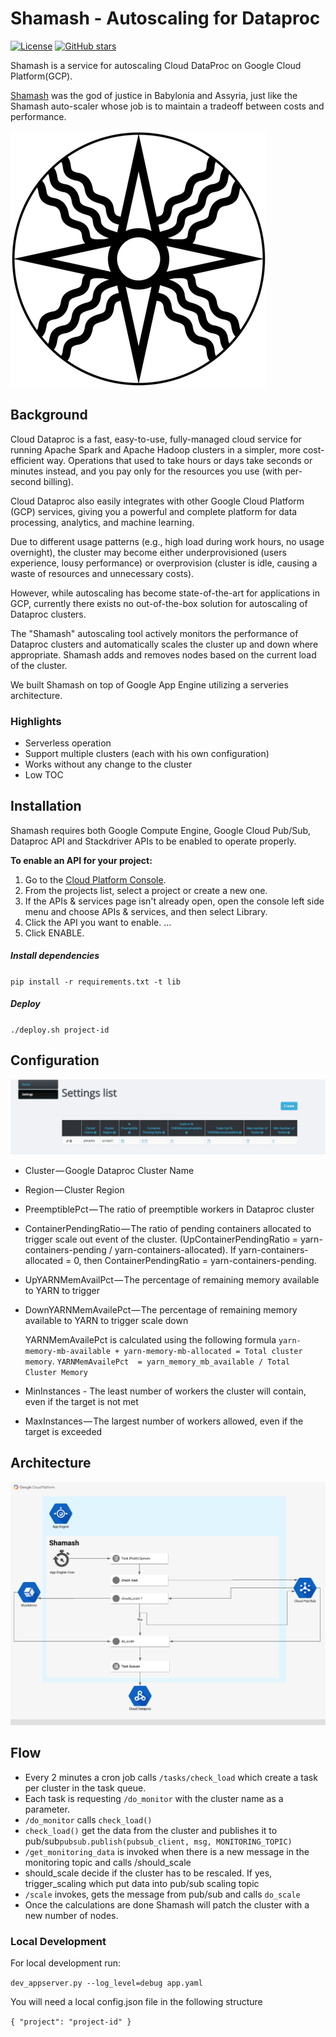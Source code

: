 # Shamash - Autoscaling for Dataproc

[![License](https://img.shields.io/github/license/doitintl/shamash.svg)](LICENSE) [![GitHub stars](https://img.shields.io/github/stars/doitintl/shamash.svg?style=social&label=Stars&style=for-the-badge)](https://github.com/doitintl/shamash)

Shamash is a service for autoscaling Cloud DataProc on Google Cloud Platform(GCP).


[Shamash](https://www.wikiwand.com/en/Shamash) was the god of justice in Babylonia and Assyria, just like
the Shamash auto-scaler whose job is to maintain a tradeoff between costs and
performance.

![](static/Shamash.png)

## Background
Cloud Dataproc is a fast, easy-to-use, fully-managed cloud service for running Apache Spark and Apache Hadoop clusters in a simpler, more cost-efficient way. Operations that used to take hours or days take seconds or minutes instead, and you pay only for the resources you use (with per-second billing).

Cloud Dataproc also easily integrates with other Google Cloud Platform (GCP) services, giving you a powerful and complete platform for data processing, analytics, and machine learning.

Due to different usage patterns (e.g., high load during work hours, no usage overnight), the cluster may become either underprovisioned (users experience, lousy performance) or overprovision (cluster is idle, causing a waste of resources and unnecessary costs).

However, while autoscaling has become state-of-the-art for applications in GCP, currently there exists no out-of-the-box solution for autoscaling of Dataproc clusters.

The "Shamash" autoscaling tool actively monitors the performance of Dataproc clusters and automatically scales the cluster up and down where appropriate. Shamash adds and removes nodes based on the current load of the cluster.

We built Shamash on top of Google App Engine utilizing a serveries architecture. 

### Highlights
* Serverless operation
* Support multiple clusters (each with his own configuration)
* Works without any change to the cluster
* Low TOC

## Installation
Shamash requires both Google Compute Engine, Google Cloud Pub/Sub, Dataproc API and Stackdriver APIs to be enabled to operate properly.

**To enable an API for your project:**

1. Go to the [Cloud Platform Console](https://console.cloud.google.com/).
2. From the projects list, select a project or create a new one.
3. If the APIs & services page isn't already open, open the console left side menu and choose APIs & services, and then select Library.
4. Click the API you want to enable. ...
5. Click ENABLE.

##### Install dependencies

`pip install -r requirements.txt -t lib`

##### Deploy
`./deploy.sh project-id`

## Configuration
![](Settings_-_Admin.png)

* Cluster — Google Dataproc Cluster Name
* Region — Cluster Region
* PreemptiblePct — The ratio of preemptible workers in Dataproc cluster
* ContainerPendingRatio — The ratio of pending containers allocated to trigger scale out event of the cluster. (UpContainerPendingRatio = yarn-containers-pending / yarn-containers-allocated). If yarn-containers-allocated = 0, then ContainerPendingRatio = yarn-containers-pending.
* UpYARNMemAvailPct — The percentage of remaining memory available to YARN to trigger
* DownYARNMemAvailePct — The percentage of remaining memory available to YARN to trigger scale down

  YARNMemAvailePct is calculated using  the following formula `yarn-memory-mb-available + yarn-memory-mb-allocated = Total cluster memory`.
`YARNMemAvailePct  = yarn_memory_mb_available / Total Cluster Memory`

* MinInstances - The least number of workers the cluster will contain, even if the target is not met
* MaxInstances — The largest number of workers allowed, even if the target is exceeded

## Architecture
![](Shamash_arch.png)

## Flow

* Every 2 minutes a cron job calls `/tasks/check_load` which create a task per cluster in the task queue.
* Each task is requesting `/do_monitor` with the cluster name as a parameter.
* `/do_monitor` calls `check_load()`
* `check_load()` get the data from the cluster and publishes it to pub/sub`pubsub.publish(pubsub_client, msg, MONITORING_TOPIC)`
* `/get_monitoring_data` is invoked when there is a new message in the monitoring topic and calls /should_scale
* should_scale decide if the cluster has to be rescaled. If yes, trigger_scaling which put data into pub/sub scaling topic
* `/scale` invokes, gets the message from pub/sub and  calls `do_scale`
* Once the calculations are done Shamash will patch the cluster with a new number of nodes.

### Local Development
For local development run:

 `dev_appserver.py --log_level=debug app.yaml`

  You will need a local config.json file in the following structure

`{
"project": "project-id"
}`
